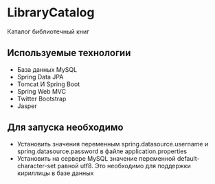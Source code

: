 # LibraryCatalog

Каталог библиотечный книг

## Используемые технологии

* База данных MySQL
* Spring Data JPA
* Tomcat И Spring Boot
* Spring Web MVC
* Twitter Bootstrap
* Jasper

## Для запуска необходимо
* Установить значения переменным spring.datasource.username и spring.datasource.password в файле application.properties
* Установить на сервере MySQL значение переменной default-character-set равной utf8. Это необходимо для поддержки кириллицы в базе данных